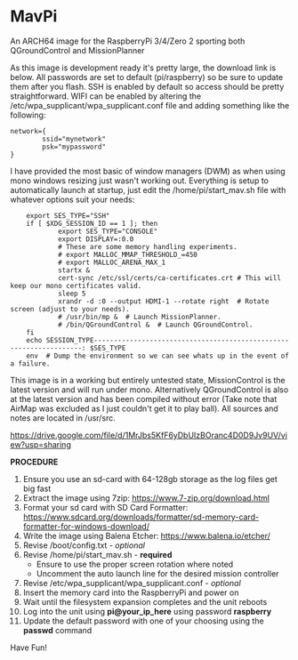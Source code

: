 # MavPi
An ARCH64 image for the RaspberryPi 3/4/Zero 2 sporting both QGroundControl and MissionPlanner

As this image is development ready it's pretty large, the download link is below.
All passwords are set to default (pi/raspberry) so be sure to update them after you flash.
SSH is enabled by default so access should be pretty straightforward.
WIFI can be enabled by altering the /etc/wpa_supplicant/wpa_supplicant.conf file and adding something like the following:
~~~~
network={
        ssid="mynetwork"
        psk="mypassword"
}
~~~~
I have provided the most basic of window managers (DWM) as when using mono windows resizing just wasn't working out.
Everything is setup to automatically launch at startup, just edit the /home/pi/start_mav.sh file with whatever options suit your needs:

        export SES_TYPE="SSH"
        if [ $XDG_SESSION_ID == 1 ]; then
                export SES_TYPE="CONSOLE"
                export DISPLAY=:0.0
                # These are some memory handling experiments.
                # export MALLOC_MMAP_THRESHOLD_=450
                # export MALLOC_ARENA_MAX_1
                startx &
                cert-sync /etc/ssl/certs/ca-certificates.crt # This will keep our mono certificates valid.
                sleep 5
                xrandr -d :0 --output HDMI-1 --rotate right  # Rotate screen (adjust to your needs).
                # /usr/bin/mp &  # Launch MissionPlanner.
                # /bin/QGroundControl &  # Launch QGroundControl.
        fi
        echo SESSION_TYPE-------------------------------------------------------------------: $SES_TYPE
        env  # Dump the environment so we can see whats up in the event of a failure.

This image is in a working but entirely untested state, MissionControl is the latest version and will run under mono. Alternatively QGroundControl is also at the latest version and has been compiled without error (Take note that AirMap was excluded as I just couldn't get it to play ball).
All sources and notes are located in /usr/src.

https://drive.google.com/file/d/1MrJbs5KfF6yDbUIzBOranc4D0D9Jv9UV/view?usp=sharing

**PROCEDURE**
1. Ensure you use an sd-card with 64-128gb storage as the log files get big fast
2. Extract the image using 7zip: https://www.7-zip.org/download.html
3. Format your sd card with SD Card Formatter: https://www.sdcard.org/downloads/formatter/sd-memory-card-formatter-for-windows-download/
4. Write the image using Balena Etcher: https://www.balena.io/etcher/
5. Revise /boot/config.txt - *optional*
6. Revise /home/pi/start_mav.sh - **required**
    * Ensure to use the proper screen rotation where noted
    * Uncomment the auto launch line for the desired mission controller 
7. Revise /etc/wpa_supplicant/wpa_supplicant.conf - *optional*
8. Insert the memory card into the RaspberryPi and power on
9. Wait until the filesystem expansion completes and the unit reboots
10. Log into the unit using **pi@your_ip_here** using password **raspberry**
11. Update the default password with one of your choosing using the **passwd** command

Have Fun!
